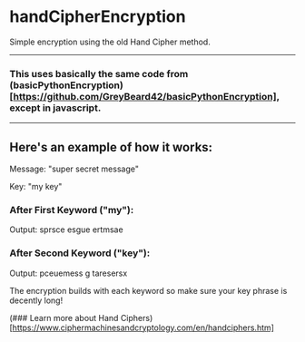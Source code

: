 # handCipherEncryption
Simple encryption using the old Hand Cipher method.

---

### This uses basically the same code from (basicPythonEncryption)[https://github.com/GreyBeard42/basicPythonEncryption], except in javascript.

---

## Here's an example of how it works:

Message: "super secret message"

Key: "my key"

### After First Keyword ("my"):

Output: sprsce esgue ertmsae

### After Second Keyword ("key"):

Output: pceuemess g taresersx

The encryption builds with each keyword so make sure your key phrase is decently long!

(### Learn more about Hand Ciphers)[https://www.ciphermachinesandcryptology.com/en/handciphers.htm]
